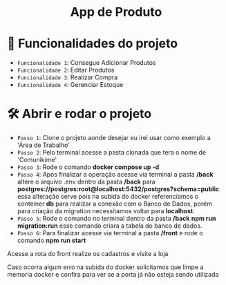 <h1 align="center"> App de Produto </h1>

# :hammer: Funcionalidades do projeto

- `Funcionalidade 1`: Consegue Adicionar Produtos
- `Funcionalidade 2`: Editar Produtos
- `Funcionalidade 3`: Realizar Compra
- `Funcionalidade 4`: Gerenciar Estoque

# 🛠️ Abrir e rodar o projeto

- `Passo 1`: Clone o projeto aonde desejar eu irei usar como exemplo a 'Área de Trabalho'
- `Passo 2`: Pelo terminal acesse a pasta clonada que tera o nome de 'Comunikime'
- `Passo 3`: Rode o comando **docker compose up -d**
- `Passo 4`: Após finalizar a operação acesse via terminal a pasta **/back** altere o arquivo .env dentro da pasta **/back** para **postgres://postgres:root@localhost:5432/postgres?schema=public** essa alteração serve pois na subida do docker referenciamos o conteiner **db** para realizar a conexão com o Banco de Dados, porém para criação da migration necessitamos voltar para **localhost**.
- `Passo 5`: Rode o comando no terminal dentro da pasta **/back** **npm run migration:run** esse comando criara a tabela do banco de dados.
- `Passo 6`: Para finalizar acesse via terminal a pasta **/front** e rode o comando **npm run start**


<p>Acesse a rota do front realize os cadastros e visite a loja</p>
<p>Caso ocorra algum erro na subida do docker solicitamos que limpe a memoria docker e confira para ver se a porta já não esteja sendo utilizada</p>